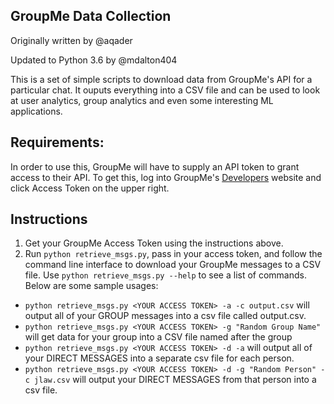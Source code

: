 GroupMe Data Collection
--------------

Originally written by @aqader

Updated to Python 3.6 by @mdalton404

This is a set of simple scripts to download data from GroupMe's API for a particular chat. It ouputs everything into a CSV file and can be used to look at user analytics, group analytics and even some interesting ML applications. 

Requirements:
--------------
In order to use this, GroupMe will have to supply an API token to grant access to their API. To get this, log into GroupMe's <a href="https://dev.groupme.com/session/new" target="_blank">Developers</a> website and click Access Token on the upper right.

Instructions
--------------
1. Get your GroupMe Access Token using the instructions above.
2. Run ```python retrieve_msgs.py```, pass in your access token, and follow the command line interface to download your GroupMe messages to a CSV file. Use ```python retrieve_msgs.py --help``` to see a list of commands. Below are some sample usages:
  - ```python retrieve_msgs.py <YOUR ACCESS TOKEN> -a -c output.csv``` will output all of your GROUP messages into a csv file called output.csv.
  - ```python retrieve_msgs.py <YOUR ACCESS TOKEN> -g "Random Group Name"``` will get data for your group into a CSV file named after the group
  - ```python retrieve_msgs.py <YOUR ACCESS TOKEN> -d -a``` will output all of your DIRECT MESSAGES into a separate csv file for each person.
  - ```python retrieve_msgs.py <YOUR ACCESS TOKEN> -d -g "Random Person" -c jlaw.csv``` will output your DIRECT MESSAGES from that person into a csv file. 
